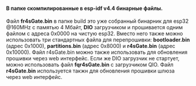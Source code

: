 #### В папке скомпилированные  в esp-idf v4.4 бинарные файлы.</br> 
Файл **fr4sGate.bin** в папке build это уже собранный бинарник для esp32 @160MHz с памятью 4 Мбайт, **DIO** загрузчиком и прошивается одним файлом с адреса 0x0000 на чистую esp32. Вместо него также можно использовать три стандартных файла для перепрошивки: **bootloader.bin** (адрес 0x1000), **partitions.bin** (адрес 0x8000) и **r4sGate.bin** (адрес 0x10000). Файл r4sGate.bin можно также использовать для обновления прошивки через web интерфейс. Если же DIO загрузчик не стартует, можно использовать файл **fqr4sGate.bin** с загрузчиком QIO. Файл **r4sGate.bin** используется такжн для обновления прошивки шлюза через web интерфейс.
